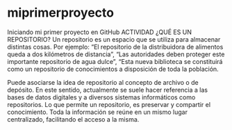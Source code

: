 # miprimerproyecto
Iniciando mi primer proyecto en GitHub
ACTIVIDAD
¿QUÉ ES UN REPOSITORIO?
Un repositorio es un espacio que se utiliza para almacenar distintas cosas. Por ejemplo: “El repositorio de la distribuidora de alimentos queda a dos kilómetros de distancia”, “Las autoridades deben proteger este importante repositorio de agua dulce”, “Esta nueva biblioteca se constituirá como un repositorio de conocimientos a disposición de toda la población.

Puede asociarse la idea de repositorio al concepto de archivo o de depósito. En este sentido, actualmente se suele hacer referencia a las bases de datos digitales y a diversos sistemas informáticos como repositorios.
Lo que permite un repositorio, es preservar y compartir el conocimiento. Toda la información se reúne en un mismo lugar centralizado, facilitando el acceso a la misma.
